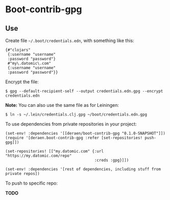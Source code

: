 # Boot-contrib-gpg

## Use

Create file `~/.boot/credentials.edn`, with something like this:

```edn
{#"clojars"
 {:username "username"
 :password "password"}
 #"my\.datomic\.com"
 {:username "username"
 :password "password"}}
```

Encrypt the file:

```
$ gpg --default-recipient-self --output credentials.edn.gpg --encrypt credentials.edn
```

**Note:** You can also use the same file as for Leiningen:

```
$ ln -s ~/.lein/credentials.clj.gpg ~/boot/credentials.edn.gpg
```

To use dependencies from private repositories in your project:

```
(set-env! :dependencies '[[deraen/boot-contrib-gpg "0.1.0-SNAPSHOT"]])
(require '[deraen.boot-contrib-gpg :refer [set-repositories! push-gpg]])

(set-repositories! [["my.datomic.com" {:url "https://my.datomic.com/repo"
                                       :creds :gpg}]])

(set-env! :dependencies '[rest of dependencies, including stuff from private repos])
```

To push to specific repo:

**TODO**
